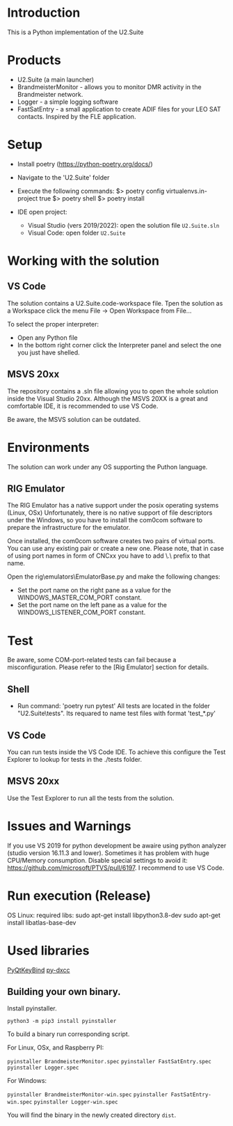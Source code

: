 # Introduction 
This is a Python implementation of the U2.Suite 

# Products
- U2.Suite (a main launcher)
- BrandmeisterMonitor - allows you to monitor DMR activity in the Brandmeister network.
- Logger - a simple logging software
- FastSatEntry - a small application to create ADIF files for your LEO SAT contacts. Inspired by the FLE application.

# Setup
- Install poetry (https://python-poetry.org/docs/)
- Navigate to the 'U2.Suite' folder 
- Execute the following commands:
    $> poetry config virtualenvs.in-project true
    $> poetry shell
    $> poetry install

- IDE open project:
	+ Visual Studio (vers 2019/2022): open the solution file `U2.Suite.sln`
	+ Visual Code: open folder `U2.Suite`

# Working with the solution

## VS Code

The solution contains a U2.Suite.code-workspace file. 
Tpen the solution as a Workspace click the menu File -> Open Workspace from File...

To select the proper interpreter:
- Open any Python file
- In the bottom right corner click the Interpreter panel and select the one you just have shelled.

## MSVS 20xx

The repository contains a .sln file allowing you to open the whole solution
inside the Visual Studio 20xx. Although the MSVS 20XX is a great and comfortable
IDE, it is recommended to use VS Code.

Be aware, the MSVS solution can be outdated.

# Environments

The solution can work under any OS supporting the Puthon language.

## RIG Emulator
 
The RIG Emulator has a native support under the posix operating systems (Linux, OSx)
Unfortunately, there is no native support of file descriptors under the Windows, so you have to install the com0com software to prepare the infrastructure for the emulator.

Once installed, the com0com software creates two pairs of virtual ports.
You can use any existing pair or create a new one.
Please note, that in case of using port names in form of CNCxx you have 
to add \\.\ prefix to that name.

Open the rig\emulators\EmulatorBase.py and make the following changes:
- Set the port name on the right pane as a value for the WINDOWS_MASTER_COM_PORT constant.
- Set the port name on the left pane as a value for the WINDOWS_LISTENER_COM_PORT constant.

# Test

Be aware, some COM-port-related tests can fail because a misconfiguration.
Please refer to the [Rig Emulator] section for details.

## Shell

- Run command: 'poetry run pytest'
All tests are located in the folder "U2.Suite\tests".
Its requared to name test files with format 'test_*.py'

## VS Code

You can run tests inside the VS Code IDE. 
To achieve this configure the Test Explorer to lookup for tests in the ./tests folder.

## MSVS 20xx

Use the Test Explorer to run all the tests from the solution.

# Issues and Warnings
If you use VS 2019 for python development be awaire using python analyzer (studio version 16.11.3 and lower). Sometimes it has problem with huge CPU/Memory consumption.
Disable special settings to avoid it: https://github.com/microsoft/PTVS/pull/6197. 
I recommend to use VS Code.

# Run execution (Release)
OS Linux: required libs: 
                    sudo apt-get install libpython3.8-dev
                    sudo apt-get install libatlas-base-dev

# Used libraries

[PyQtKeyBind](https://github.com/codito/pyqtkeybind)
[py-dxcc](https://github.com/dl8bh/py-dxcc)

## Building your own binary.

Install pyinstaller.

`python3 -m pip3 install pyinstaller`

To build a binary run corresponding script.

For Linux, OSx, and Raspberry PI:

`pyinstaller BrandmeisterMonitor.spec`
`pyinstaller FastSatEntry.spec`
`pyinstaller Logger.spec`

For Windows:

`pyinstaller BrandmeisterMonitor-win.spec`
`pyinstaller FastSatEntry-win.spec`
`pyinstaller Logger-win.spec`

You will find the binary in the newly created directory `dist`.

